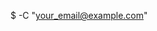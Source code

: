 [//]: # (socialverseapp)

[//]: # (This project is developed to show list of video in scrolling list which can pre-load faster in )
[//]: # (scrolling as well as fast load in actual playing)


[//]: # (Here I used Open source Vlc Player Flutter plugin which loads video faster and having multiple options)

[//]: # (Thank You for spending your taking time)

$  -C "your_email@example.com"

